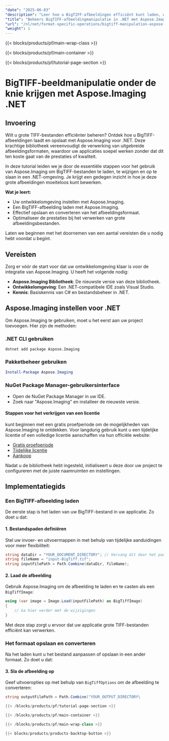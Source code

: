 ```yaml
---
"date": "2025-06-03"
"description": "Leer hoe u BigTIFF-afbeeldingen efficiënt kunt laden, wijzigen en opslaan met Aspose.Imaging voor .NET. Verbeter de prestaties van uw applicatie met onze stapsgewijze handleiding."
"title": "Beheers BigTIFF-afbeeldingmanipulatie in .NET met Aspose.Imaging"
"url": "/nl/net/format-specific-operations/bigtiff-manipulation-aspose-imaging-dotnet/"
"weight": 1
---
```


{{< blocks/products/pf/main-wrap-class >}}

{{< blocks/products/pf/main-container >}}

{{< blocks/products/pf/tutorial-page-section >}}
# BigTIFF-beeldmanipulatie onder de knie krijgen met Aspose.Imaging .NET

## Invoering

Wilt u grote TIFF-bestanden efficiënter beheren? Ontdek hoe u BigTIFF-afbeeldingen laadt en opslaat met Aspose.Imaging voor .NET. Deze krachtige bibliotheek vereenvoudigt de verwerking van uitgebreide afbeeldingsformaten, waardoor uw applicaties soepel werken zonder dat dit ten koste gaat van de prestaties of kwaliteit.

In deze tutorial leiden we je door de essentiële stappen voor het gebruik van Aspose.Imaging om BigTIFF-bestanden te laden, te wijzigen en op te slaan in een .NET-omgeving. Je krijgt een gedegen inzicht in hoe je deze grote afbeeldingen moeiteloos kunt bewerken.

**Wat je leert:**
- Uw ontwikkelomgeving instellen met Aspose.Imaging.
- Een BigTIFF-afbeelding laden met Aspose.Imaging.
- Effectief opslaan en converteren van het afbeeldingsformaat.
- Optimaliseer de prestaties bij het verwerken van grote afbeeldingsbestanden.

Laten we beginnen met het doornemen van een aantal vereisten die u nodig hebt voordat u begint.

## Vereisten

Zorg er vóór de start voor dat uw ontwikkelomgeving klaar is voor de integratie van Aspose.Imaging. U heeft het volgende nodig:
- **Aspose.Imaging Bibliotheek**: De nieuwste versie van deze bibliotheek.
- **Ontwikkelomgeving**: Een .NET-compatibele IDE zoals Visual Studio.
- **Kennis**: Basiskennis van C# en bestandsbeheer in .NET.

## Aspose.Imaging instellen voor .NET

Om Aspose.Imaging te gebruiken, moet u het eerst aan uw project toevoegen. Hier zijn de methoden:

### .NET CLI gebruiken
```shell
dotnet add package Aspose.Imaging
```

### Pakketbeheer gebruiken
```powershell
Install-Package Aspose.Imaging
```

### NuGet Package Manager-gebruikersinterface
- Open de NuGet Package Manager in uw IDE.
- Zoek naar "Aspose.Imaging" en installeer de nieuwste versie.

#### Stappen voor het verkrijgen van een licentie
kunt beginnen met een gratis proefperiode om de mogelijkheden van Aspose.Imaging te ontdekken. Voor langdurig gebruik kunt u een tijdelijke licentie of een volledige licentie aanschaffen via hun officiële website:

- [Gratis proefperiode](https://releases.aspose.com/imaging/net/)
- [Tijdelijke licentie](https://purchase.aspose.com/temporary-license/)
- [Aankoop](https://purchase.aspose.com/buy)

Nadat u de bibliotheek hebt ingesteld, initialiseert u deze door uw project te configureren met de juiste naamruimten en instellingen.

## Implementatiegids

### Een BigTIFF-afbeelding laden

De eerste stap is het laden van uw BigTIFF-bestand in uw applicatie. Zo doet u dat:

#### 1. Bestandspaden definiëren
Stel uw invoer- en uitvoermappen in met behulp van tijdelijke aanduidingen voor meer flexibiliteit:
```csharp
string dataDir = "YOUR_DOCUMENT_DIRECTORY"; // Vervang dit door het pad van uw documentmap
string fileName = "input-BigTiff.tif";
string inputFilePath = Path.Combine(dataDir, fileName);
```

#### 2. Laad de afbeelding
Gebruik Aspose.Imaging om de afbeelding te laden en te casten als een `BigTiffImage`:
```csharp
using (var image = Image.Load(inputFilePath) as BigTiffImage)
{
    // Ga hier verder met de wijzigingen
}
```
Met deze stap zorgt u ervoor dat uw applicatie grote TIFF-bestanden efficiënt kan verwerken.

### Het formaat opslaan en converteren

Na het laden kunt u het bestand aanpassen of opslaan in een ander formaat. Zo doet u dat:

#### 3. Sla de afbeelding op
Geef uitvoeropties op met behulp van `BigTiffOptions` om de afbeelding te converteren:
```csharp
string outputFilePath = Path.Combine("YOUR_OUTPUT_DIRECTORY\

{{< /blocks/products/pf/tutorial-page-section >}}

{{< /blocks/products/pf/main-container >}}

{{< /blocks/products/pf/main-wrap-class >}}

{{< blocks/products/products-backtop-button >}}